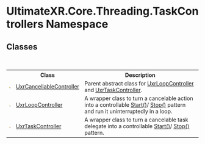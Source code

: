 # UltimateXR.Core.Threading.TaskControllers Namespace

## Classes
&nbsp;<table><tr><th></th><th>Class</th><th>Description</th></tr><tr><td>![Public class](media/pubclass.gif "Public class")</td><td><a href="T_UltimateXR_Core_Threading_TaskControllers_UxrCancellableController">UxrCancellableController</a></td><td>
Parent abstract class for <a href="T_UltimateXR_Core_Threading_TaskControllers_UxrLoopController">UxrLoopController</a> and <a href="T_UltimateXR_Core_Threading_TaskControllers_UxrTaskController">UxrTaskController</a>.</td></tr><tr><td>![Public class](media/pubclass.gif "Public class")</td><td><a href="T_UltimateXR_Core_Threading_TaskControllers_UxrLoopController">UxrLoopController</a></td><td>
A wrapper class to turn a cancelable action into a controllable <a href="M_UltimateXR_Core_Threading_TaskControllers_UxrCancellableController_Start">Start()</a>/ <a href="M_UltimateXR_Core_Threading_TaskControllers_UxrCancellableController_Stop">Stop()</a> pattern and run it uninterruptedly in a loop.</td></tr><tr><td>![Public class](media/pubclass.gif "Public class")</td><td><a href="T_UltimateXR_Core_Threading_TaskControllers_UxrTaskController">UxrTaskController</a></td><td>
A wrapper class to turn a cancelable task delegate into a controllable <a href="M_UltimateXR_Core_Threading_TaskControllers_UxrCancellableController_Start">Start()</a>/ <a href="M_UltimateXR_Core_Threading_TaskControllers_UxrCancellableController_Stop">Stop()</a> pattern.</td></tr></table>&nbsp;
